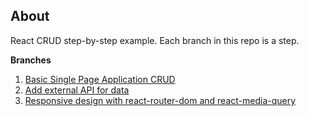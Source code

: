 ## About

React CRUD step-by-step example. Each branch in this repo is a step.

**Branches**
1. [Basic Single Page Application CRUD](https://github.com/vogdb/react-crud-example/tree/1-basic-spa-crud)
1. [Add external API for data](https://github.com/vogdb/react-crud-example/tree/2-external-api)
1. [Responsive design with react-router-dom and react-media-query](https://github.com/vogdb/react-crud-example/tree/3-router-mediaquery)